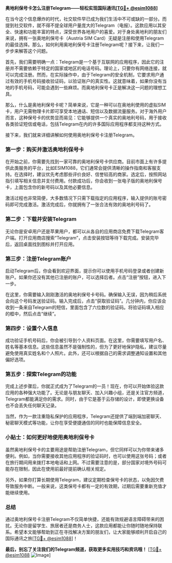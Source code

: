 **奥地利保号卡怎么注册Telegram——轻松实现国际通讯[[TG💪+ @esim1088](https://t.me/s/esim1088)]**

在当今这个信息爆炸的时代，社交软件早已成为我们生活中不可或缺的一部分。而提到社交软件，就不得不提全球用户量庞大的Telegram（电报）。这款应用以其安全、快速和功能丰富的特点，深受世界各地用户的喜爱。对于身处奥地利的朋友们来说，拥有一张奥地利保号卡（Austria SIM Card）无疑是注册和使用Telegram的最佳选择。那么，如何利用奥地利保号卡注册Telegram呢？接下来，让我们一步步来解答这个问题。

首先，我们需要明确一点：Telegram是一个基于互联网的应用程序，因此它的注册并不需要依赖于特定的国家或地区的电话号码。理论上，只要你有网络连接，就可以完成注册。然而，在实际操作中，由于Telegram的安全机制，它要求用户通过有效的手机号码接收验证码，以验证账户的真实性。这就意味着，如果你没有当地的手机号码，可能会遇到一些麻烦。而奥地利保号卡正是解决这一问题的理想工具。

那么，什么是奥地利保号卡呢？简单来说，它是一种可以在奥地利使用的虚拟SIM卡，用户无需物理卡片即可享受本地通话、短信以及数据流量服务。对于海外用户而言，这种保号卡的优势显而易见：它能够提供一个真实的奥地利号码，用于接收各类验证短信或电话，包括Telegram在内的许多国际应用程序都支持这种方式。

接下来，我们就来详细讲解如何使用奥地利保号卡注册Telegram。

### **第一步：购买并激活奥地利保号卡**
在开始之前，你需要先找到一家可靠的奥地利保号卡供应商。目前市面上有许多提供此类服务的平台，比如ESIM1088，它们通常会提供清晰的操作指南和客服支持。在选择时，建议优先考虑那些评价良好、信誉较高的商家。选定后，按照网站指引填写相关信息并支付费用。付款成功后，你会收到一张电子版的奥地利保号卡，上面包含你的新号码以及其他必要信息。

激活过程也非常简便，大多数情况下只需下载指定的应用程序，输入提供的账号密码即可完成激活。激活完成后，你就拥有了一张合法有效的奥地利号码了。

### **第二步：下载并安装Telegram**
无论你是安卓用户还是苹果用户，都可以从各自的应用商店免费下载Telegram客户端。打开应用商店搜索“Telegram”，点击安装按钮等待下载完成。安装完毕后，返回桌面找到图标并打开应用。

### **第三步：注册Telegram账户**
启动Telegram后，你会看到欢迎界面，提示你可以使用手机号码登录或者创建新账户。如果你还没有其他已注册的账户，可以选择后者。点击“注册”按钮，进入下一步。

在这里，你需要输入刚刚激活的奥地利保号卡号码。确保输入无误，因为稍后系统会向这个号码发送验证码。输入完成后，点击“获取验证码”。几分钟内，你应该会收到一条来自Telegram的短信，里面包含了六位数的验证码。将验证码填入相应的框中，然后点击“继续”。

### **第四步：设置个人信息**
成功验证手机号码后，你会被引导到个人资料页面。在这里，你需要填写用户名、姓名等基本信息。这些信息虽然不是强制性的，但为了更好地保护隐私，建议尽量避免使用真实姓名和个人照片。此外，还可以根据自己的需求调整通知设置和其他偏好选项。

### **第五步：探索Telegram的功能**
完成上述步骤后，你就正式成为了Telegram的一员！现在，你可以开始体验这款应用的各种强大功能了。无论是与朋友聊天、加入兴趣小组，还是关注官方频道，Telegram都能满足你的需求。同时，由于它是基于云存储的设计，即使更换设备也不会丢失任何聊天记录。

当然，作为一款注重隐私保护的应用程序，Telegram还提供了端到端加密聊天、秘密聊天模式等功能，让你在享受便捷通信的同时也能保障信息安全。

### **小贴士：如何更好地使用奥地利保号卡**
虽然奥地利保号卡的主要用途是帮助注册Telegram，但它同样可以为你带来诸多便利。例如，当你需要接收其他应用程序的验证码时，也可以使用这张号码；或者在旅行期间用来拨打本地电话和上网。不过需要注意的是，部分国家对境外号码可能存在限制，因此在使用前最好提前确认相关规定。

另外，如果你打算长期使用Telegram，建议定期检查保号卡的状态，以免因欠费导致服务中断。一般来说，这类保号卡都有一定的有效期，过期后需要重新充值才能继续使用。

### **总结**
通过奥地利保号卡注册Telegram不仅简单快捷，还能有效规避语言障碍带来的困扰。无论你是留学生、旅居者还是商务人士，这款应用都能让你随时随地保持联系。希望本文能够帮助到正在寻找解决方案的朋友们，让大家能够顺利开启自己的国际通讯之旅[[TG💪+ @esim1088](https://t.me/s/esim1088)]！

**最后，别忘了关注我们的Telegram频道，获取更多实用技巧和资讯哦！** [[TG💪+ @esim1088](https://t.me/s/esim1088) ![Image](https://i.postimg.cc/4NQfJmqS/Snipaste-2025-05-13-00-14-12.png)]